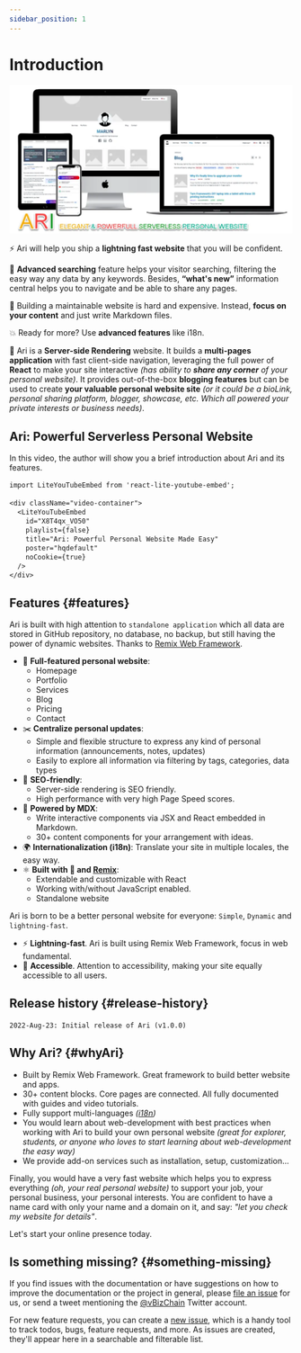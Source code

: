 ```yaml
---
sidebar_position: 1
---
```


# Introduction

<div style={{textAlign: 'center'}}>

![ari banner](./img/ari-banner-front-clean-2.webp)

</div>

⚡️ Ari will help you ship a **lightning fast website** that you will be confident.

💯 **Advanced searching** feature helps your visitor searching, filtering the easy way any data by any keywords. Besides, **“what's new”** information central helps you to navigate and be able to share any pages.

💸 Building a maintainable website is hard and expensive. Instead, **focus on your content** and just write Markdown files.

💥 Ready for more? Use **advanced features** like i18n.

🧐 Ari is a **Server-side Rendering** website. It builds a **multi-pages application** with fast client-side navigation, leveraging the full power of **React** to make your site interactive *(has ability to **share any corner** of your personal website)*. It provides out-of-the-box **blogging features** but can be used to create **your valuable personal website site** *(or it could be a bioLink, personal sharing platform, blogger, showcase, etc. Which all powered your private interests or business needs)*. 

## Ari: Powerful Serverless Personal Website

In this video, the author will show you a brief introduction about Ari and its features.

```mdx-code-block
import LiteYouTubeEmbed from 'react-lite-youtube-embed';

<div className="video-container">
  <LiteYouTubeEmbed
    id="X8T4qx_VO50"
    playlist={false}
    title="Ari: Powerful Personal Website Made Easy"
    poster="hqdefault"
    noCookie={true}
  />
</div>

```
## Features {#features}

Ari is built with high attention to `standalone application` which all data are stored in GitHub repository, no database, no backup, but still having the power of dynamic websites. Thanks to [Remix Web Framework](https://remix.run).

- 💯 **Full-featured personal website**:
  - Homepage
  - Portfolio
  - Services
  - Blog
  - Pricing
  - Contact
- ✂️ **Centralize personal updates**:
  - Simple and flexible structure to express any kind of personal information
    (announcements, notes, updates)
  - Easily to explore all information via filtering by tags, categories, data types
- 🎯 **SEO-friendly**:
  - Server-side rendering is SEO friendly.
  - High performance with very high Page Speed scores.
- 📝 **Powered by MDX**:
  - Write interactive components via JSX and React embedded in Markdown.
  - 30+ content components for your arrangement with ideas.
- 🌍 **Internationalization (i18n)**: Translate your site in multiple locales, the easy way.
- ⚛️ **Built with 💚 and [Remix](https://remix.run)**:
  - Extendable and customizable with React
  - Working with/without JavaScript enabled.
  - Standalone website

Ari is born to be a better personal website for everyone: `Simple`, `Dynamic` and `lightning-fast`.

- ⚡️ **Lightning-fast**. Ari is built using Remix Web Framework, focus in web fundamental.
- 🦖 **Accessible**. Attention to accessibility, making your site equally accessible to all users.

## Release history {#release-history}

```
2022-Aug-23: Initial release of Ari (v1.0.0)
```

## Why Ari? {#whyAri}

- Built by Remix Web Framework. Great framework to build better website and apps.
- 30+ content blocks. Core pages are connected. All fully documented with guides and video tutorials.
- Fully support multi-languages *([i18n](https://en.wikipedia.org/wiki/Internationalization_and_localization))*
- You would learn about web-development with best practices when working with Ari to build your own personal website *(great for explorer, students, or anyone who loves to start learning about web-development the easy way)*
- We provide add-on services such as installation, setup, customization...

Finally, you would have a very fast website which helps you to express everything *(oh, your real personal website)* to support your job, your personal business, your personal interests. You are confident to have a name card with only your name and a domain on it, and say: *"let you check my website for details"*.

Let's start your online presence today.
## Is something missing? {#something-missing}

If you find issues with the documentation or have suggestions on how to improve the documentation or the project in general, please [file an issue](https://github.com/chasoft/docs.chasoft.net) for us, or send a tweet mentioning the [@vBizChain](https://twitter.com/vBizChain) Twitter account.

For new feature requests, you can create a [new issue](https://github.com/chasoft/docs.chasoft.net/issues/new/choose), which is a handy tool to track todos, bugs, feature requests, and more. As issues are created, they'll appear here in a searchable and filterable list.